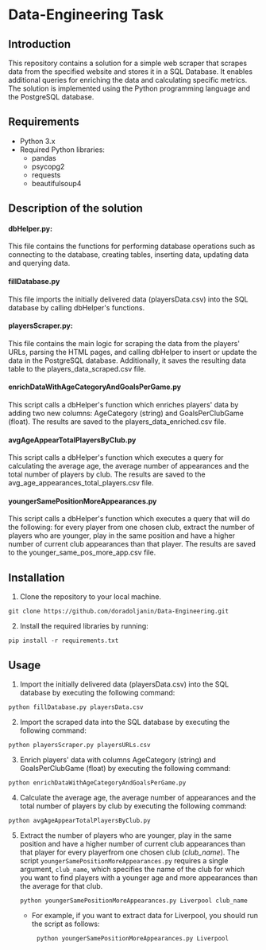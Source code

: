 # Data-Engineering Task

## Introduction

This repository contains a solution for a simple web scraper that scrapes data from the specified website and stores it in a SQL Database. It enables additional queries for enriching the data and calculating specific metrics. The solution is implemented using the Python programming language and the PostgreSQL database.

## Requirements

* Python 3.x
* Required Python libraries:
  * pandas
  * psycopg2
  * requests
  * beautifulsoup4

## Description of the solution

#### dbHelper.py:

This file contains the functions for performing database operations such as connecting to the database, creating tables, inserting data, updating data and querying data.

#### fillDatabase.py

This file imports the initially delivered data (playersData.csv) into the SQL database by calling dbHelper's functions.

#### playersScraper.py:

This file contains the main logic for scraping the data from the players' URLs, parsing the HTML pages, and calling dbHelper to insert or update the data in the PostgreSQL database. Additionally, it saves the resulting data table to the players_data_scraped.csv file.

#### enrichDataWithAgeCategoryAndGoalsPerGame.py

This script calls a dbHelper's function which enriches players' data by adding two new columns: AgeCategory (string) and GoalsPerClubGame (float). The results are saved to the players_data_enriched.csv file.

#### avgAgeAppearTotalPlayersByClub.py

This script calls a dbHelper's function which executes a query for calculating the average age, the average number of appearances and the total number of players by club. The results are saved to the avg_age_appearances_total_players.csv file.

#### youngerSamePositionMoreAppearances.py

This script calls a dbHelper's function which executes a query that will do the following: for every player from one chosen club, extract the number of players who are younger, play in the same position and have a higher number of current club appearances than that player. The results are saved to the younger_same_pos_more_app.csv file. 

## Installation

1. Clone the repository to your local machine.

```
git clone https://github.com/doradoljanin/Data-Engineering.git
```

2. Install the required libraries by running:

```
pip install -r requirements.txt
```

## Usage

1. Import the initially delivered data (playersData.csv) into the SQL database by executing the following command:

```
python fillDatabase.py playersData.csv
```

2. Import the scraped data into the SQL database by executing the following command:

```
python playersScraper.py playersURLs.csv
```

3. Enrich players' data with columns AgeCategory (string) and GoalsPerClubGame (float) by executing the following command:

```
python enrichDataWithAgeCategoryAndGoalsPerGame.py
```

4. Calculate the average age, the average number of appearances and the total number of players by club by executing the following command:

```
python avgAgeAppearTotalPlayersByClub.py
```

5. Extract the number of players who are younger, play in the same position and have a higher number of current club appearances than that player for every playerfrom one chosen club (*club_name*). The script `youngerSamePositionMoreAppearances.py` requires a single argument, `club_name`, which specifies the name of the club for which you want to find players with a younger age and more appearances than the average for that club.
   ```
   python youngerSamePositionMoreAppearances.py Liverpool club_name
   ```

   * For example, if you want to extract data for Liverpool, you should run the script as follows:

```
        python youngerSamePositionMoreAppearances.py Liverpool
